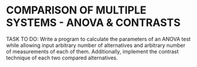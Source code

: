 # COMPARISON OF MULTIPLE SYSTEMS - ANOVA & CONTRASTS
TASK TO DO:
Write a program to calculate the parameters of an ANOVA test while allowing input
arbitrary number of alternatives and arbitrary number of measurements of each of them.
Additionally, implement the contrast technique of each
two compared alternatives.
